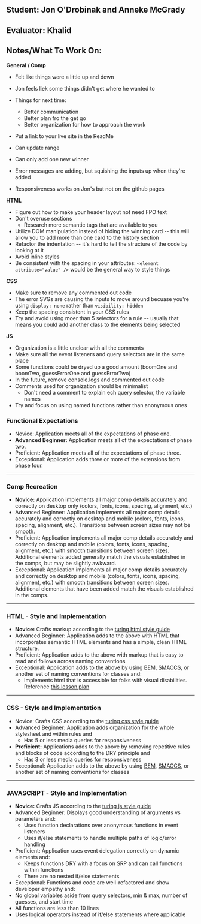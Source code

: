 ## Student: Jon O'Drobinak and Anneke McGrady
## Evaluator: Khalid 
## Notes/What To Work On:

__General / Comp__
* Felt like things were a little up and down
* Jon feels liek some things didn't get where he wanted to
* Things for next time: 
  * Better communication 
  * Better plan fro the get go 
  * Better organization for how to approach the work
* Put a link to your live site in the ReadMe

* Can update range
* Can only add one new winner
* Error messages are adding, but squishing the inputs up when they're added
*  Responsiveness works on Jon's but not on the github pages

__HTML__
* Figure out how to make your header layout not need FPO text
* Don't overuse sections
  * Research more semantic tags that are available to you 
* Utilize DOM manipulation instead of hiding the winning card -- this will allow you to add more than one card to the history section 
* Refactor the indentation -- it's hard to tell the structure of the code by looking at it
* Avoid inline styles 
* Be consistent with the spacing in your attributes: `<element attribute="value" />` would be the general way to style things



__CSS__
* Make sure to remove any commented out code 
* The error SVGs are causing the inputs to move around becuase you're using `display: none` rather than `visibility: hidden`
* Keep the spacing consistent in your CSS rules 
* Try and avoid using moer than 5 selectors for a rule -- usually that means you could add another class to the elements being selected



__JS__
* Organization is a little unclear with all the comments
* Make sure all the event listeners and query selectors are in the same place 
* Some functions could be dryed up a good amount (boomOne and boomTwo, guessErrorOne and guessErrorTwo)
* In the future, remove console.logs and commented out code 
* Comments used for organization should be minimalist 
  * Don't need a comment to explain ech query selector, the variable names  
* Try and focus on using named functions rather than anonymous ones 


### Functional Expectations

* Novice: Application meets all of the expectations of phase one.
* __Advanced Beginner:__ Application meets all of the expectations of phase two.
* Proficient: Application meets all of the expectations of phase three.
* Exceptional: Application adds three or more of the extensions from phase four.

------------------------------------------------------------------

### Comp Recreation

* __Novice:__ Application implements all major comp details accurately and correctly on desktop only (colors, fonts, icons, spacing, alignment, etc.)
* Advanced Beginner: Application implements all major comp details accurately and correctly on desktop and mobile (colors, fonts, icons, spacing, alignment,  etc.). Transitions between screen sizes may not be smooth.
* Proficient: Application implements all major comp details accurately and correctly on desktop and mobile (colors, fonts, icons, spacing, alignment,  etc.) with smooth transitions between screen sizes. Additional elements added generally match the visuals established in the comps, but may be slightly awkward.
* Exceptional: Application implements all major comp details accurately and correctly on desktop and mobile (colors, fonts, icons, spacing, alignment,  etc.) with smooth transitions between screen sizes. Additional elements that have been added match the visuals established in the comps.

------------------------------------------------------------------

### HTML - Style and Implementation

* __Novice:__ Crafts markup according to the [turing html style guide](https://github.com/turingschool-examples/html)
* Advanced Beginner: Application adds to the above with HTML that incorporates semantic HTML elements and has a simple, clean HTML structure.
* Proficient: Application adds to the above with markup that is easy to read and follows across naming conventions
* Exceptional: Application adds to the above by using [BEM](http://getbem.com/), [SMACCS](https://smacss.com/), or another set of naming conventions for classes and:
    * Implements html that is accessible for folks with visual disabilities. Reference [this lesson plan](http://frontend.turing.io/lessons/floating/web-accessibility.html)

------------------------------------------------------------------

### CSS - Style and Implementation

* Novice: Crafts CSS according to the [turing css style guide](https://github.com/turingschool-examples/css)
* Advanced Beginner: Application adds organization for the whole stylesheet and within rules and
  * Has 5 or less media queries for responsiveness
* __Proficient:__ Applications adds to the above by removing repetitive rules and blocks of code according to the DRY principle and
  * Has 3 or less media queries for responsiveness
* Exceptional: Application adds to the above by using [BEM](http://getbem.com/), [SMACCS](https://smacss.com/), or another set of naming conventions for classes

------------------------------------------------------------------

### JAVASCRIPT - Style and Implementation

* __Novice:__ Crafts JS according to the [turing js style guide](https://github.com/turingschool-examples/javascript/tree/master/es5)
* Advanced Beginner: Displays good understanding of arguments vs parameters and:
  * Uses function declarations over anonymous functions in event listeners
  * Uses if/else statements to handle multiple paths of logic/error handling
* Proficient: Application uses event delegation correctly on dynamic elements and:
  * Keeps functions DRY with a focus on SRP and can call functions within functions
  * There are no nested if/else statements
*  Exceptional: Functions and code are well-refactored and show developer empathy and:
  * No global variables aside from query selectors, min & max, number of guesses, and start time
  * All functions are less than 10 lines
  * Uses logical operators instead of if/else statements where applicable